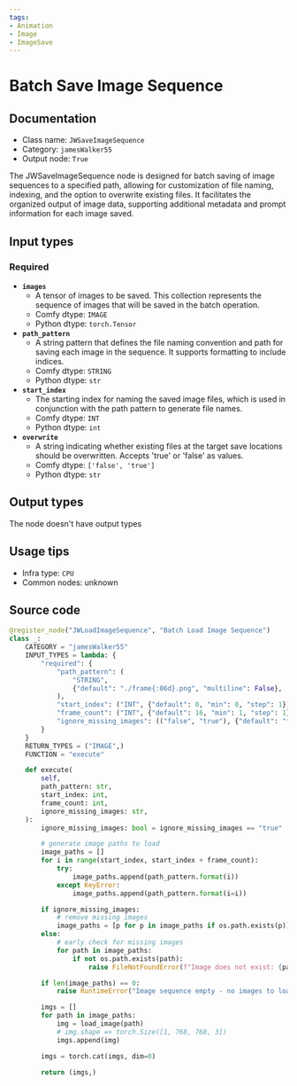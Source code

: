 ```yaml
---
tags:
- Animation
- Image
- ImageSave
---
```


# Batch Save Image Sequence
## Documentation
- Class name: `JWSaveImageSequence`
- Category: `jamesWalker55`
- Output node: `True`

The JWSaveImageSequence node is designed for batch saving of image sequences to a specified path, allowing for customization of file naming, indexing, and the option to overwrite existing files. It facilitates the organized output of image data, supporting additional metadata and prompt information for each image saved.
## Input types
### Required
- **`images`**
    - A tensor of images to be saved. This collection represents the sequence of images that will be saved in the batch operation.
    - Comfy dtype: `IMAGE`
    - Python dtype: `torch.Tensor`
- **`path_pattern`**
    - A string pattern that defines the file naming convention and path for saving each image in the sequence. It supports formatting to include indices.
    - Comfy dtype: `STRING`
    - Python dtype: `str`
- **`start_index`**
    - The starting index for naming the saved image files, which is used in conjunction with the path pattern to generate file names.
    - Comfy dtype: `INT`
    - Python dtype: `int`
- **`overwrite`**
    - A string indicating whether existing files at the target save locations should be overwritten. Accepts 'true' or 'false' as values.
    - Comfy dtype: `['false', 'true']`
    - Python dtype: `str`
## Output types
The node doesn't have output types
## Usage tips
- Infra type: `CPU`
- Common nodes: unknown


## Source code
```python
@register_node("JWLoadImageSequence", "Batch Load Image Sequence")
class _:
    CATEGORY = "jamesWalker55"
    INPUT_TYPES = lambda: {
        "required": {
            "path_pattern": (
                "STRING",
                {"default": "./frame{:06d}.png", "multiline": False},
            ),
            "start_index": ("INT", {"default": 0, "min": 0, "step": 1}),
            "frame_count": ("INT", {"default": 16, "min": 1, "step": 1}),
            "ignore_missing_images": (("false", "true"), {"default": "false"}),
        }
    }
    RETURN_TYPES = ("IMAGE",)
    FUNCTION = "execute"

    def execute(
        self,
        path_pattern: str,
        start_index: int,
        frame_count: int,
        ignore_missing_images: str,
    ):
        ignore_missing_images: bool = ignore_missing_images == "true"

        # generate image paths to load
        image_paths = []
        for i in range(start_index, start_index + frame_count):
            try:
                image_paths.append(path_pattern.format(i))
            except KeyError:
                image_paths.append(path_pattern.format(i=i))

        if ignore_missing_images:
            # remove missing images
            image_paths = [p for p in image_paths if os.path.exists(p)]
        else:
            # early check for missing images
            for path in image_paths:
                if not os.path.exists(path):
                    raise FileNotFoundError(f"Image does not exist: {path}")

        if len(image_paths) == 0:
            raise RuntimeError("Image sequence empty - no images to load")

        imgs = []
        for path in image_paths:
            img = load_image(path)
            # img.shape => torch.Size([1, 768, 768, 3])
            imgs.append(img)

        imgs = torch.cat(imgs, dim=0)

        return (imgs,)

```
